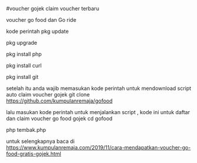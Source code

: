 #voucher gojek claim voucher terbaru


voucher go food dan Go ride

kode perintah
pkg update

pkg upgrade

pkg install php

pkg install curl

pkg install git

setelah itu anda wajib memasukan kode perintah untuk mendownload script auto claim voucher gojek
git clone https://github.com/kumpulanremaja/gofood

lalu masukan kode perintah untuk menjalankan script , kode ini untuk daftar dan claim voucher go food gojek
cd gofood

php tembak.php



untuk selengkapnya baca di https://www.kumpulanremaja.com/2019/11/cara-mendapatkan-voucher-go-food-gratis-gojek.html
